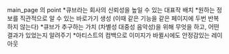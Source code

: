 main_page 의 point
*큐브라는 회사의 신뢰성을 높일 수 있는 대표작 배치
*원하는 정보를 직관적으로 알 수 있는 바로가기 생성 (이때 같은 기능을 같은 페이지에 두번 반복하지 않는다)
*큐브가 추구하는 가치 (차별성 대중성 음악성)을 위해 무엇을 하고, 어떤 결과가 있었는지 알려주기
*아티스트의 컴백으로 이미지가 바뀔시에도 안정감있는 레이아웃


